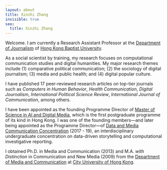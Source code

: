 ```yaml
---
layout: about
title: Xinzhi Zhang
invisible: true
seo:
  title: Xinzhi Zhang
---
```


Welcome. I am currently a Research Assistant Professor at the [Department of Journalism](http://www.jour.hkbu.edu.hk/faculty-member/dr-xinzhi-zhang/) of [Hong Kong Baptist University](http://www.hkbu.edu.hk). 

As a social scientist by training, my research focuses on computational communication studies and digital humanities. My major research themes include (1) comparative political communication; (2) the sociology of digital journalism; (3) media and public health; and (4) digital popular culture. 

I have published 17 peer-reviewed research articles on top-tier journals such as *Computers in Human Behavior*, *Health Communication*, *Digital Journalism*, *International Political Science Review*, *International Journal of Communication*, among others.
	
I have been appointed as the founding Programme Director of [Master of Science in AI and Digital Media](http://comd.hkbu.edu.hk/masters/en/aidm), which is the first postgraduate programme of its kind in Hong Kong. I was one of the founding members—and later being appointed as the Programme Director—of [Data and Media Communication Concentration](http://bu-dmc.hkbu.edu.hk) (2017 - 19), an interdisciplinary undergraduate concentration on data-driven storytelling and computational investigative reporting. 

I obtained Ph.D. in Media and Communication (2013) and M.A. *with Distinction* in Communication and New Media (2009) from the [Department of Media and Communication](http://www6.cityu.edu.hk/com/) at [City University of Hong Kong](www.cityu.edu.hk).


